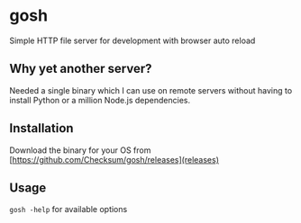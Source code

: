 # gosh
Simple HTTP file server for development with browser auto reload

## Why yet another server?

Needed a single binary which I can use on remote servers without having to install Python or a million Node.js dependencies.

## Installation

Download the binary for your OS from [https://github.com/Checksum/gosh/releases](releases)

## Usage

`gosh -help` for available options